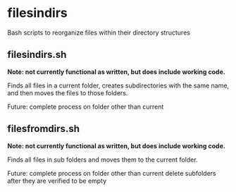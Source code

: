 # filesindirs
Bash scripts to reorganize files within their directory structures



## filesindirs.sh

**Note: not currently functional as written, but does include working code.**

Finds all files in a current folder, creates subdirectories with the same name, and then moves the files to those folders.

Future:
complete process on folder other than current
  

## filesfromdirs.sh

**Note: not currently functional as written, but does include working code.**

Finds all files in sub folders and moves them to the current folder.

Future:
  complete process on folder other than current
  delete subfolders after they are verified to be empty
